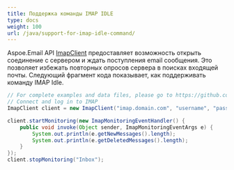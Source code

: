 ```yaml
---
title: Поддержка команды IMAP IDLE
type: docs
weight: 100
url: /java/support-for-imap-idle-command/
---
```


Aspoe.Email API [ImapClient](https://reference.aspose.com/email/java/com.aspose.email/imapclient/) предоставляет возможность открыть соединение с сервером и ждать поступления email сообщения. Это позволяет избежать повторных опросов сервера в поисках входящей почты. Следующий фрагмент кода показывает, как поддерживать команду IMAP Idle.

```Java
// For complete examples and data files, please go to https://github.com/aspose-email/Aspose.Email-for-Java
// Connect and log in to IMAP
ImapClient client = new ImapClient("imap.domain.com", "username", "password");

client.startMonitoring(new ImapMonitoringEventHandler() {
    public void invoke(Object sender, ImapMonitoringEventArgs e) {
        System.out.println(e.getNewMessages().length);
        System.out.println(e.getDeletedMessages().length);
    }
});
client.stopMonitoring("Inbox");
```

